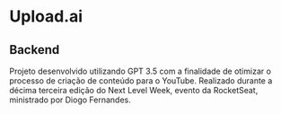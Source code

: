 # Upload.ai

## Backend

Projeto desenvolvido utilizando GPT 3.5 com a finalidade de otimizar o processo de criação de conteúdo para o YouTube. Realizado durante a décima terceira edição do Next Level Week, evento da RocketSeat, ministrado por Diogo Fernandes.
